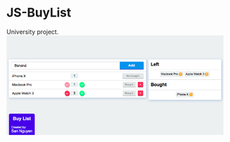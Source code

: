 # JS-BuyList

University project.
![Main page](https://github.com/mrsn5/JS-BuyList/blob/master/sample.png?raw=true)
